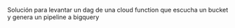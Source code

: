 Solución para levantar un dag de una cloud function que escucha un bucket y genera un pipeline a bigquery
